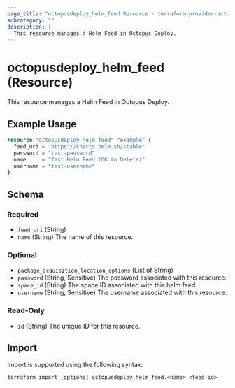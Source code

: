 ```yaml
---
page_title: "octopusdeploy_helm_feed Resource - terraform-provider-octopusdeploy"
subcategory: ""
description: |-
  This resource manages a Helm Feed in Octopus Deploy.
---
```


# octopusdeploy_helm_feed (Resource)

This resource manages a Helm Feed in Octopus Deploy.

## Example Usage

```terraform
resource "octopusdeploy_helm_feed" "example" {
  feed_uri = "https://charts.helm.sh/stable"
  password = "test-password"
  name     = "Test Helm Feed (OK to Delete)"
  username = "test-username"
}
```
<!-- schema generated by tfplugindocs -->
## Schema

### Required

- `feed_uri` (String)
- `name` (String) The name of this resource.

### Optional

- `package_acquisition_location_options` (List of String)
- `password` (String, Sensitive) The password associated with this resource.
- `space_id` (String) The space ID associated with this helm feed.
- `username` (String, Sensitive) The username associated with this resource.

### Read-Only

- `id` (String) The unique ID for this resource.

## Import

Import is supported using the following syntax:

```shell
terraform import [options] octopusdeploy_helm_feed.<name> <feed-id>
```
